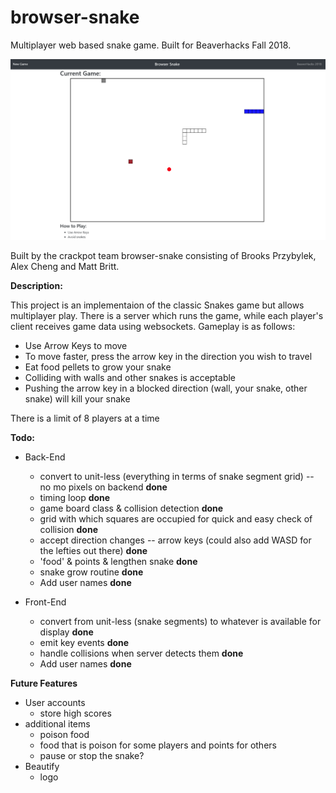 # browser-snake
Multiplayer web based snake game.  Built for Beaverhacks Fall 2018. 

![Gamplay Screenshot](Screenshot.png)

Built by the crackpot team browser-snake consisting of Brooks Przybylek, Alex Cheng and Matt Britt.

**Description:**

This project is an implementaion of the classic Snakes game but allows multiplayer play.  There is a server which runs the game, while each player's client receives game data using websockets.  Gameplay is as follows:
- Use Arrow Keys to move
- To move faster, press the arrow key in the direction you wish to travel
- Eat food pellets to grow your snake
- Colliding with walls and other snakes is acceptable
- Pushing the arrow key in a blocked direction (wall, your snake, other snake) will kill your snake

There is a limit of 8 players at a time


**Todo:**

- Back-End
   - convert to unit-less (everything in terms of snake segment grid) -- no mo pixels on backend **done**
   - timing loop **done**
   - game board class & collision detection **done**
   - grid with which squares are occupied for quick and easy check of collision **done**
   - accept direction changes -- arrow keys (could also add WASD for the lefties out there) **done**
   - 'food' & points & lengthen snake **done**
   - snake grow routine **done**
   - Add user names **done**

- Front-End
   - convert from unit-less (snake segments) to whatever is available for display **done**
   - emit key events **done**
   - handle collisions when server detects them **done**
   - Add user names **done**

 **Future Features**
 
- User accounts
   - store high scores
- additional items
   - poison food
   - food that is poison for some players and points for others
   - pause or stop the snake?
- Beautify
   - logo
